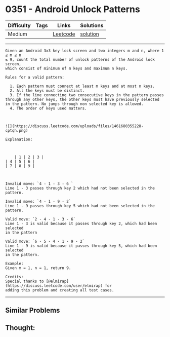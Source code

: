 # 0351 - Android Unlock Patterns

Difficulty  | Tags | Links | Solutions
----------- | ---- | ----- | -----
Medium |  | [Leetcode](https://leetcode.com/problems/android-unlock-patterns) | [solution](https://leetcode.com/problems/android-unlock-patterns/solution/)


-----------

```
Given an Android 3x3 key lock screen and two integers m and n, where 1 ≤ m ≤ n
≤ 9, count the total number of unlock patterns of the Android lock screen,
which consist of minimum of m keys and maximum n keys.

Rules for a valid pattern:

  1. Each pattern must connect at least m keys and at most n keys.
  2. All the keys must be distinct.
  3. If the line connecting two consecutive keys in the pattern passes through any other keys, the other keys must have previously selected in the pattern. No jumps through non selected key is allowed.
  4. The order of keys used matters.



![](https://discuss.leetcode.com/uploads/files/1461680355228-cptqh.png)

Explanation:



    | 1 | 2 | 3 || 4 | 5 | 6 || 7 | 8 | 9 |



Invalid move: `4 - 1 - 3 - 6 `
Line 1 - 3 passes through key 2 which had not been selected in the pattern.

Invalid move: `4 - 1 - 9 - 2`
Line 1 - 9 passes through key 5 which had not been selected in the pattern.

Valid move: `2 - 4 - 1 - 3 - 6`
Line 1 - 3 is valid because it passes through key 2, which had been selected
in the pattern

Valid move: `6 - 5 - 4 - 1 - 9 - 2`
Line 1 - 9 is valid because it passes through key 5, which had been selected
in the pattern.

Example:
Given m = 1, n = 1, return 9.

Credits:
Special thanks to [@elmirap](https://discuss.leetcode.com/user/elmirap) for
adding this problem and creating all test cases.
```

-----------


## Similar Problems




## Thought:
